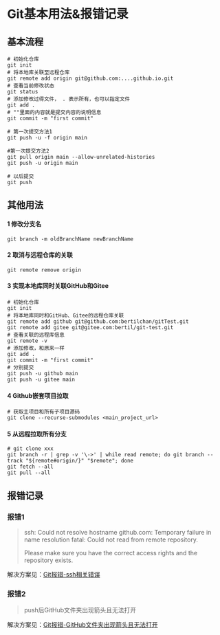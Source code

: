 # Git基本用法&报错记录


## 基本流程

```shell
# 初始化仓库
git init
# 将本地库关联至远程仓库
git remote add origin git@github.com:....github.io.git
# 查看当前修改状态 
git status 
# 添加修改过得文件， . 表示所有，也可以指定文件 
git add . 
# ""里面的内容就是提交内容的说明信息 
git commit -m "first commit"

# 第一次提交方法1
git push -u -f origin main

#第一次提交方法2
git pull origin main --allow-unrelated-histories 
git push -u origin main

# 以后提交
git push
```



## 其他用法

#### 1 修改分支名

```shell
git branch -m oldBranchName newBranchName
```

#### 2 取消与远程仓库的关联

```shell
git remote remove origin
```

#### 3 实现本地库同时关联GitHub和Gitee

```shell
# 初始化仓库
git init
# 将本地库同时和GitHub、Gitee的远程仓库关联
git remote add github git@github.com:bertilchan/gitTest.git
git remote add gitee git@gitee.com:bertil/git-test.git
# 查看关联的远程库信息
git remote -v
# 添加修改，和原来一样
git add .
git commit -m "first commit"
# 分别提交
git push -u github main
git push -u gitee main
```

#### 4 Github嵌套项目拉取

```shell
# 获取主项目和所有子项目源码
git clone --recurse-submodules <main_project_url>  
```

#### 5 从远程拉取所有分支

```shell
# git clone xxx
git branch -r | grep -v '\->' | while read remote; do git branch --track "${remote#origin/}" "$remote"; done
git fetch --all
git pull --all
```



## 报错记录

### 报错1

> ssh: Could not resolve hostname github.com: Temporary failure in name resolution
> fatal: Could not read from remote repository.
>
> Please make sure you have the correct access rights
> and the repository exists.

解决方案见：[Git报错-ssh相关错误](https://imcaicai.github.io/git%E6%8A%A5%E9%94%99-ssh%E7%9B%B8%E5%85%B3%E9%94%99%E8%AF%AF/)

### 报错2

> push后GitHub文件夹出现箭头且无法打开
>

解决方案见：[Git报错-GitHub文件夹出现箭头且无法打开](https://imcaicai.github.io/git%E6%8A%A5%E9%94%99-github%E6%96%87%E4%BB%B6%E5%A4%B9%E5%87%BA%E7%8E%B0%E7%AE%AD%E5%A4%B4%E4%B8%94%E6%97%A0%E6%B3%95%E6%89%93%E5%BC%80/)

